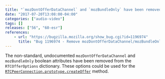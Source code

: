 ```yaml
---
title: "`mozDontOfferDataChannel` and `mozBundleOnly` have been removed from `RTCOfferOptions`"
date: "2017-07-20T13:08:00-04:00"
categories: ["audio-video"]
tags: []
releases: ["56", "60-esr"]
references:
    - url: "https://bugzilla.mozilla.org/show_bug.cgi?id=1196974"
      title: "Bug 1196974 - Remove mozDontOfferDataChannel/mozBundleOnly from RTCOfferOptions"
---
```

The non-standard, undocumented `mozDontOfferDataChannel` and `mozBundleOnly` boolean attributes have been removed from the `RTCOfferOptions` dictionary. These options could be used for the [`RTCPeerConnection.prototype.createOffer`](https://developer.mozilla.org/docs/Web/API/RTCPeerConnection/createOffer) method.
